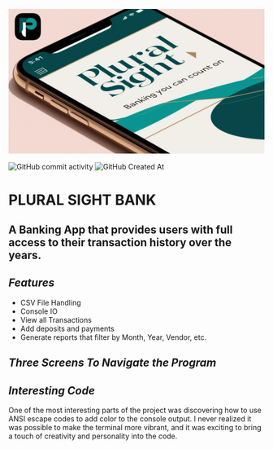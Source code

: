 ![an iPhone app that says "plural sight bank" and "Banking You can Count on" displayed on th phone. Make it fun and sophisticated..jpg](an%20iPhone%20app%20that%20says%20%22plural%20sight%20bank%22%20and%20%22Banking%20You%20can%20Count%20on%22%20displayed%20on%20th%20phone.%20Make%20it%20fun%20and%20sophisticated..jpg)

![GitHub commit activity](https://img.shields.io/github/commit-activity/w/nancybishwakarma/capstoneOne_accountingLedger)
![GitHub Created At](https://img.shields.io/github/created-at/nancybishwakarma/capstoneOne_accountingLedger)

# **PLURAL SIGHT BANK**
## A Banking App that provides users with full access to their transaction history over the years.

## *Features*

- CSV File Handling
- Console IO
- View all Transactions
- Add deposits and payments
- Generate reports that filter by Month, Year, Vendor, etc.

## *Three Screens To Navigate the Program*






## *Interesting Code*
One of the most interesting parts of the project was discovering how to use ANSI escape codes to add color to the console output. I never realized it was possible to make the terminal more vibrant, and it was exciting to bring a touch of creativity and personality into the code.
